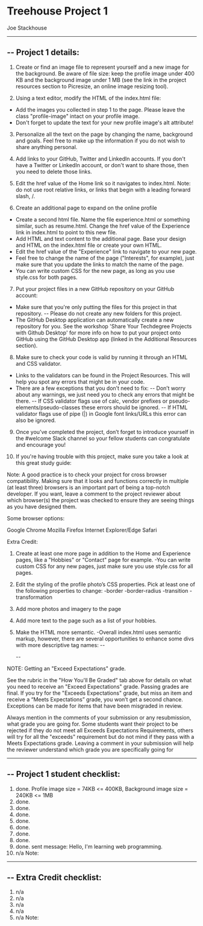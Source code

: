 # Treehouse Project 1

Joe Stackhouse

----------------------------------------------------------
-- Project 1 details: 
----------------------------------------------------------
1. Create or find an image file to represent yourself and a new image for the background. Be aware of file size: keep the profile image under 400 KB and the background image under 1 MB (see the link in the project resources section to Picresize, an online image resizing tool).

2. Using a text editor, modify the HTML of the index.html file:
  - Add the images you collected in step 1 to the page. Please leave the class "profile-image" intact on your profile image.
  - Don't forget to update the text for your new profile image's alt attribute!

3. Personalize all the text on the page by changing the name, background and goals. Feel free to make up the information if you do not wish to share anything personal.

4. Add links to your GitHub, Twitter and LinkedIn accounts. If you don't have a Twitter or LinkedIn account, or don't want to share those, then you need to delete those links.

5. Edit the href value of the Home link so it navigates to index.html. Note: do not use root relative links, or links that begin with a leading forward slash, /.

6. Create an additional page to expand on the online profile
  - Create a second html file. Name the file experience.html or something similar, such as resume.html. Change the href value of the Experience link in index.html to point to this new file.
  - Add HTML and text content to the additional page. Base your design and HTML on the index.html file or create your own HTML.
  - Edit the href value of the "Experience" link to navigate to your new page.
  - Feel free to change the name of the page ("Interests", for example), just make sure that you update the links to match the name of the page.
  - You can write custom CSS for the new page, as long as you use style.css for both pages.

7. Put your project files in a new GitHub repository on your GitHub account:
  - Make sure that you're only putting the files for this project in that repository.
    -- Please do not create any new folders for this project.
  - The GitHub Desktop application can automatically create a new repository for you. See the workshop 'Share Your Techdegree Projects with Github Desktop' for more info on how to put your project onto GitHub using the GitHub Desktop app (linked in the Additional Resources section).

8. Make sure to check your code is valid by running it through an HTML and CSS validator.
  - Links to the validators can be found in the Project Resources. This will help you spot any errors that might be in your code.
  - There are a few exceptions that you don’t need to fix:
    -- Don’t worry about any warnings, we just need you to check any errors that might be there.
    -- If CSS validator flags use of calc, vendor prefixes or pseudo-elements/pseudo-classes these errors should be ignored.
    -- If HTML validator flags use of pipe (|) in Google font links/URLs this error can also be ignored.

9. Once you’ve completed the project, don’t forget to introduce yourself in the #welcome Slack channel so your fellow students can congratulate and encourage you!

10. If you're having trouble with this project, make sure you take a look at this great study guide:

Note: A good practice is to check your project for cross browser compatibility. Making sure that it looks and functions correctly in multiple (at least three) browsers is an important part of being a top-notch developer. If you want, leave a comment to the project reviewer about which browser(s) the project was checked to ensure they are seeing things as you have designed them.

Some browser options:

Google Chrome
Mozilla Firefox
Internet Explorer/Edge
Safari


Extra Credit:
1. Create at least one more page in addition to the Home and Experience pages, like a "Hobbies" or "Contact" page for example.
  -You can write custom CSS for any new pages, just make sure you use style.css for all pages.

2. Edit the styling of the profile photo’s CSS properties. Pick at least one of the following properties to change:
  -border
  -border-radius
  -transition
  -transformation

3. Add more photos and imagery to the page

4. Add more text to the page such as a list of your hobbies.

5. Make the HTML more semantic.
  -Overall index.html uses semantic markup, however, there are several opportunities to enhance some divs with more descriptive tag names:
    --<div class="main-nav">
    --<div class="card">

NOTE: Getting an "Exceed Expectations" grade.

See the rubric in the "How You'll Be Graded" tab above for details on what you need to receive an "Exceed Expectations" grade.
Passing grades are final. If you try for the "Exceeds Expectations" grade, but miss an item and receive a “Meets Expectations” grade, you won’t get a second chance. Exceptions can be made for items that have been misgraded in review.

Always mention in the comments of your submission or any resubmission, what grade you are going for. Some students want their project to be rejected if they do not meet all Exceeds Expectations Requirements, others will try for all the "exceeds" requirement but do not mind if they pass with a Meets Expectations grade. Leaving a comment in your submission will help the reviewer understand which grade you are specifically going for






----------------------------------------------------------
-- Project 1 student checklist: 
----------------------------------------------------------
1. done. Profile image size = 74KB <= 400KB, Background image size = 240KB <= 1MB
2. done.
3. done.
4. done.
5. done.
6. done.
7. done.
8. done.  
9. done.  sent message: Hello, I'm learning web programming.
10. n/a
Note: 
----------------------------------------------------------
-- Extra Credit checklist: 
----------------------------------------------------------
1. n/a
2. n/a
3. n/a
4. n/a
5. n/a
Note:



